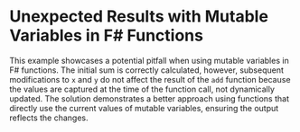 # Unexpected Results with Mutable Variables in F# Functions

This example showcases a potential pitfall when using mutable variables in F# functions.  The initial sum is correctly calculated, however, subsequent modifications to `x` and `y` do not affect the result of the `add` function because the values are captured at the time of the function call, not dynamically updated.  The solution demonstrates a better approach using functions that directly use the current values of mutable variables, ensuring the output reflects the changes.